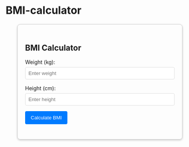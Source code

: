 # BMI-calculator
<!DOCTYPE html>
<html lang="en">
<head>
<meta charset="UTF-8">
<meta name="viewport" content="width=device-width, initial-scale=1.0">
<title>BMI Calculator</title>
<style>
.card {          width: 400px;
    padding: 20px;
    border: 1px solid #ccc;
    border-radius: 8px;
    box-shadow: 0 2px 5px rgba(0, 0, 0, 0.2);
    margin: 20px auto;}
label {display: block;
    margin-bottom: 5px;}
input[type="number"] {width: 100%;
    padding: 8px;
    margin-bottom: 15px;
    border: 1px solid #ddd;
    border-radius: 4px;
    box-sizing: border-box;}
button {background-color: #007bff;
    color: white;
    padding: 10px 15px;
    border: none;
    border-radius: 4px;
    cursor: pointer;
    transition: background-color 0.3s;}
button:hover {background-color: #0056b3;}
#result {margin-top: 20px;
    font-weight: bold;}
.result-category {margin-top: 10px;
    font-style: italic;}
.underweight {color: orange;}
.normal {color: green;}
.overweight {color: red;}
.obese {color: red;}
</style>
</head>
<body>
<div class="card">
    <h2>BMI Calculator</h2>
    <label for="weight">Weight (kg):</label>
    <input type="number" id="weight" placeholder="Enter weight">
    <label for="height">Height (cm):</label>
    <input type="number" id="height" placeholder="Enter height">
    <button onclick="calculateBMI()">Calculate BMI</button>
    <div id="result"></div>
</div>
<script>
function calculateBMI() {
    let weight = parseFloat(document.getElementById("weight").value);
    let height = parseFloat(document.getElementById("height").value);
    if (isNaN(weight) || isNaN(height) || weight <= 0 || height <= 0) {
        document.getElementById("result").innerHTML = "Please enter valid values.";
        return;}
    let heightInMeters = height / 100;
    let bmi = weight / (heightInMeters * heightInMeters);
    let bmiRounded = bmi.toFixed(2);
    let category = "";
    if (bmi < 18.5) {category = "Underweight";} 
    else if (bmi >= 18.5 && bmi <= 24.9) {category = "Normal";} 
    else if (bmi >= 25 && bmi <= 29.9) {category = "Overweight";}
    else {category = "Obese"}
    let resultDiv = document.getElementById("result");
    resultDiv.innerHTML = ""; // Clear previous results
    let bmiDisplay = document.createElement("p");
    bmiDisplay.textContent = "BMI: " + bmiRounded;
    resultDiv.appendChild(bmiDisplay);
    let categoryDisplay = document.createElement("p");
    categoryDisplay.classList.add("result-category");
    categoryDisplay.classList.add(category.toLowerCase());
    categoryDisplay.textContent = "Category: " + category;
    resultDiv.appendChild(categoryDisplay);}
</script>
</body>
</html>
